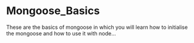 # Mongoose_Basics

These are the basics of mongoose in which you will learn how to initialise the mongoose and how to use it with node... 
